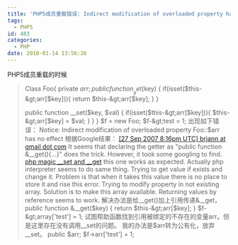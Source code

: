 ```yaml
---
title: 'PHP5成员重载错误: Indirect modification of overloaded property has no effect'
tags:
  - PHP5
id: 483
categories:
  - PHP
date: 2010-01-14 13:56:26
---
```


PHP5成员重载的时候
> Class Foo{
> private $arr;
> public function __get($key) {
> if(isset($this-&gt;arr[$key])){
> return $this-&gt;arr[$key];
> }
> }
> 
> public function __set($key, $val) {
> if(isset($this-&gt;arr[$key])){
> $this-&gt;arr[$key] = $val;
> }
> }
> }
> $f = new Foo;
> $f-&gt;test = 1;
出现如下错误：
> Notice: Indirect modification of overloaded property Foo::$arr has no effect
根据Google结果：
[[27 Sep 2007 8:16pm UTC] brjann at gmail dot com](http://bugs.php.net/bug.php?id=41641)
> It seems that declaring the getter as "public function &amp;__get(){...}" does the trick. However, it took some googling to find.
[php magic __set and __get](http://dev.iordanov.net/archives/6)
> this one works as expected. Actually php interpreter seems to do same thing. Trying to get value if exists and change it. Problem is that when it takes this value there is no place to store it and rise this error. Trying to modify property in not existing array. Solution is to make this array available. Returning values by reference seems to work.
解决办法是给__get()加上引用传递&amp;__get，
> public function &amp;__get($key) {
> return $this-&gt;arr[$key];
> }
> $f-&gt;array['test'] = 1;
试图帮助函数找到引用被绑定的不存在的变量arr。但是这里存在没有调用__set的问题。
我的办法是$arr转为公有化，放弃__set。
> public $arr;
> $f-&gt;arr['test'] = 1;